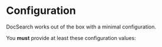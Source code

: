 # Configuration

DocSearch works out of the box with a minimal configuration.

You **must** provide at least these configuration values:
